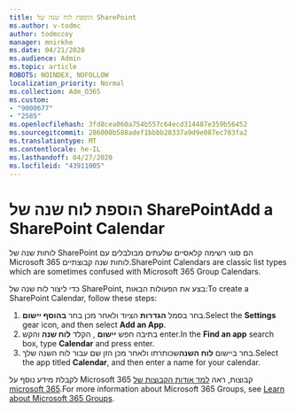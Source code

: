 ```yaml
---
title: הוספת לוח שנה של SharePoint
ms.author: v-todmc
author: todmccoy
manager: mnirkhe
ms.date: 04/21/2020
ms.audience: Admin
ms.topic: article
ROBOTS: NOINDEX, NOFOLLOW
localization_priority: Normal
ms.collection: Adm_O365
ms.custom:
- "9000677"
- "2585"
ms.openlocfilehash: 3fd8cea060a754b557c64ecd314487e359b56452
ms.sourcegitcommit: 286000b588adef1bbbb28337a9d9e087ec783fa2
ms.translationtype: MT
ms.contentlocale: he-IL
ms.lasthandoff: 04/27/2020
ms.locfileid: "43911005"
---
```

# <a name="add-a-sharepoint-calendar"></a><span data-ttu-id="464fa-102">הוספת לוח שנה של SharePoint</span><span class="sxs-lookup"><span data-stu-id="464fa-102">Add a SharePoint Calendar</span></span>

<span data-ttu-id="464fa-103">לוחות שנה של SharePoint הם סוגי רשימה קלאסיים שלעתים מבולבלים עם Microsoft 365 לוחות שנה קבוצתיים.</span><span class="sxs-lookup"><span data-stu-id="464fa-103">SharePoint Calendars are classic list types which are sometimes confused with Microsoft 365 Group Calendars.</span></span>
 
<span data-ttu-id="464fa-104">כדי ליצור לוח שנה של SharePoint, בצע את הפעולות הבאות:</span><span class="sxs-lookup"><span data-stu-id="464fa-104">To create a SharePoint Calendar, follow these steps:</span></span>
 
1.  <span data-ttu-id="464fa-105">בחר בסמל **הגדרות** הציוד ולאחר מכן בחר **בהוסף יישום**.</span><span class="sxs-lookup"><span data-stu-id="464fa-105">Select the **Settings** gear icon, and then select **Add an App**.</span></span>
2.  <span data-ttu-id="464fa-106">בתיבה חפש **יישום** , הקלד **לוח שנה** והקש enter.</span><span class="sxs-lookup"><span data-stu-id="464fa-106">In the **Find an app** search box, type **Calendar** and press enter.</span></span>
3.  <span data-ttu-id="464fa-107">בחר ביישום **לוח השנה**שכותרתו ולאחר מכן הזן שם עבור לוח השנה שלך.</span><span class="sxs-lookup"><span data-stu-id="464fa-107">Select the app titled **Calendar**, and then enter a name for your calendar.</span></span>

<span data-ttu-id="464fa-108">לקבלת מידע נוסף על Microsoft 365 קבוצות, ראה [למד אודות הקבוצות של microsoft 365](https://support.office.com/article/Learn-about-Office-365-groups-b565caa1-5c40-40ef-9915-60fdb2d97fa2).</span><span class="sxs-lookup"><span data-stu-id="464fa-108">For more information about Microsoft 365 Groups, see [Learn about Microsoft 365 Groups](https://support.office.com/article/Learn-about-Office-365-groups-b565caa1-5c40-40ef-9915-60fdb2d97fa2).</span></span>

